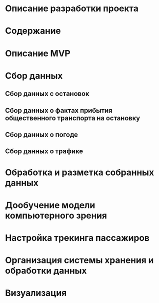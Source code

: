 # Описание разработки проекта
# Содержание
# Описание MVP
# Сбор данных
## Сбор данных с остановок
## Сбор данных о фактах прибытия общественного транспорта на остановку
## Сбор данных о погоде
## Сбор данных о трафике
# Обработка и разметка собранных данных
# Дообучение модели компьютерного зрения
# Настройка трекинга пассажиров
# Организация системы хранения и обработки данных
# Визуализация
